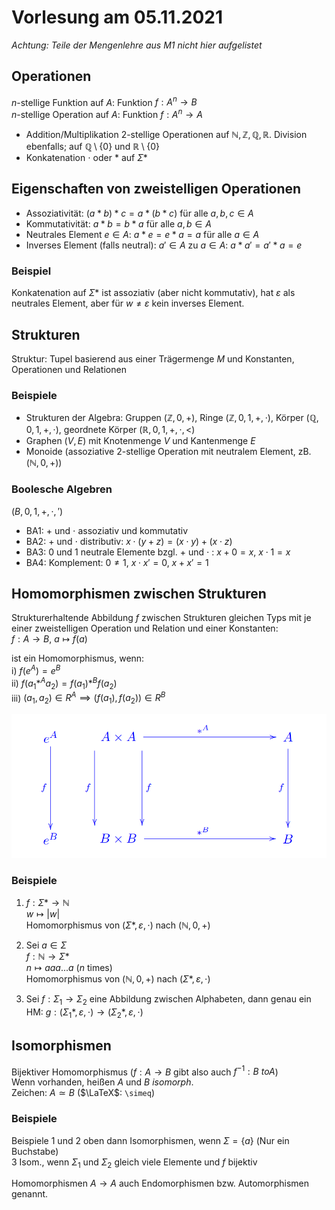 # Vorlesung am 05.11.2021
*Achtung: Teile der Mengenlehre aus M1 nicht hier aufgelistet*  


## Operationen
$n$-stellige Funktion auf $A$: Funktion $f: A^n \rightarrow B$  
$n$-stellige Operation auf $A$: Funktion $f: A^n \rightarrow A$  

- Addition/Multiplikation 2-stellige Operationen auf $\mathbb{N, Z, Q, R}$.
  Division ebenfalls; auf $\mathbb{Q} \setminus \{0\}$ und
  $\mathbb{R} \setminus \{0\}$
- Konkatenation $\cdot$ oder $*$ auf $\Sigma*$


## Eigenschaften von zweistelligen Operationen
- Assoziativität: $(a * b) * c = a * (b * c)$ für alle $a,b,c \in A$
- Kommutativität: $a * b = b * a$ für alle $a,b \in A$
- Neutrales Element $e \in A$: $a * e = e * a = a$ für alle $a \in A$
- Inverses Element (falls neutral): $a' \in A$ zu $a \in A$:
  $a * a' = a' * a = e$

### Beispiel
Konkatenation auf $\Sigma*$ ist assoziativ (aber nicht kommutativ), hat
$\varepsilon$ als neutrales Element, aber für $w \not= \varepsilon$ kein
inverses Element.


## Strukturen
Struktur: Tupel basierend aus einer Trägermenge $M$ und Konstanten, Operationen
und Relationen

### Beispiele
- Strukturen der Algebra: Gruppen ($\mathbb{Z},0,+$),
  Ringe ($\mathbb{Z},0,1,+,\cdot$), Körper ($\mathbb{Q},0,1,+,\cdot$),
  geordnete Körper ($\mathbb{R},0,1,+,\cdot,<$)
- Graphen ($V, E$) mit Knotenmenge $V$ und Kantenmenge $E$
- Monoide (assoziative 2-stellige Operation mit neutralem Element,
  zB. $(\mathbb{N},0,+)$)

### Boolesche Algebren
$(B,0,1,+,\cdot,')$

- BA1: $+$ und $\cdot$ assoziativ und kommutativ
- BA2: $+$ und $\cdot$ distributiv: $x \cdot (y + z) = (x \cdot y) + (x \cdot z)$
- BA3: 0 und 1 neutrale Elemente bzgl. $+$ und $\cdot$ : $x + 0 = x$, $x \cdot 1 = x$
- BA4: Komplement: $0 \not= 1$, $x \cdot x' = 0$, $x + x' = 1$


## Homomorphismen zwischen Strukturen
Strukturerhaltende Abbildung $f$ zwischen Strukturen gleichen Typs mit je einer
zweistelligen Operation und Relation und einer Konstanten:  
$f: A \to B$, $a \mapsto f(a)$

ist ein Homomorphismus, wenn:  
i) $f(e^A) = e^B$  
ii) $f(a_1 *^Aa_2) = f(a_1) *^B f(a_2)$  
iii) $(a_1,a_2) \in R^A \implies (f(a_1),f(a_2)) \in R^B$

![](./05.11.2021/homo.png)

### Beispiele
1) $f: \Sigma* \to \mathbb{N}$  
   $w \mapsto |w|$  
   Homomorphismus von $(\Sigma*,\varepsilon,\cdot)$ nach $(\mathbb{N},0,+)$

2) Sei $a \in \Sigma$  
  $f: \mathbb{N} \to \Sigma*$  
  $n \mapsto aaa...a$ ($n$ times)  
  Homomorphismus von $(\mathbb{N},0,+)$ nach $(\Sigma*,\varepsilon,\cdot)$

3) Sei $f: \Sigma_1 \to \Sigma_2$ eine Abbildung zwischen Alphabeten, dann
   genau ein HM: 
   $g: (\Sigma_1*,\varepsilon,\cdot) \to (\Sigma_2*,\varepsilon,\cdot)$


## Isomorphismen
Bijektiver Homomorphismus ($f: A \to B$ gibt also auch $f^{-1}: B\ to A$)  
Wenn vorhanden, heißen $A$ und $B$ *isomorph*.  
Zeichen: $A \simeq B$ ($\LaTeX$: `\simeq`)

### Beispiele
Beispiele 1 und 2 oben dann Isomorphismen, wenn $\Sigma = \{a\}$
(Nur ein Buchstabe)  
3 Isom., wenn $\Sigma_1$ und $\Sigma_2$ gleich viele Elemente und $f$ bijektiv

Homomorphismen $A \to A$ auch Endomorphismen bzw. Automorphismen genannt.
